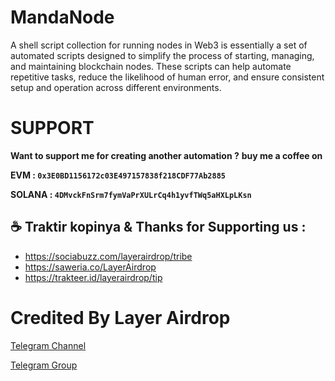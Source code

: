 # MandaNode
A shell script collection for running nodes in Web3 is essentially a set of automated scripts designed to simplify the process of starting, managing, and maintaining blockchain nodes. These scripts can help automate repetitive tasks, reduce the likelihood of human error, and ensure consistent setup and operation across different environments.

# SUPPORT

**Want to support me for creating another automation ?**
**buy me a coffee on**

**EVM : `0x3E0BD1156172c03E497157838f218CDF77Ab2885`**

**SOLANA : `4DMvckFnSrm7fymVaPrXULrCq4h1yvfTWq5aHXLpLKsn`**

## ☕️ Traktir kopinya & Thanks for Supporting us :
- https://sociabuzz.com/layerairdrop/tribe
- https://saweria.co/LayerAirdrop
- https://trakteer.id/layerairdrop/tip

# Credited By Layer Airdrop
[Telegram Channel](https://t.me/+U3vHFLDNC5JjN2Jl)

[Telegram Group](https://t.me/+UgQeEnnWrodiNTI1)
